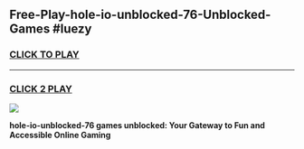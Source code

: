 
## Free-Play-hole-io-unblocked-76-Unblocked-Games #luezy
<h3>
<a href="https://news.freeplayer.one?title=hole-io-unblocked-76&ref=8M">CLICK TO PLAY</a></h3>
<hr>

<h3>
<a href="https://news.freeplayer.one?title=hole-io-unblocked-76&ref=8M">CLICK 2 PLAY</a>
  
</h3>

<a href="https://news.freeplayer.one?title=hole-io-unblocked-76&ref=8M"><img src="https://clearcache.store/games.png"></a>


**hole-io-unblocked-76 games unblocked: Your Gateway to Fun and Accessible Online Gaming**
